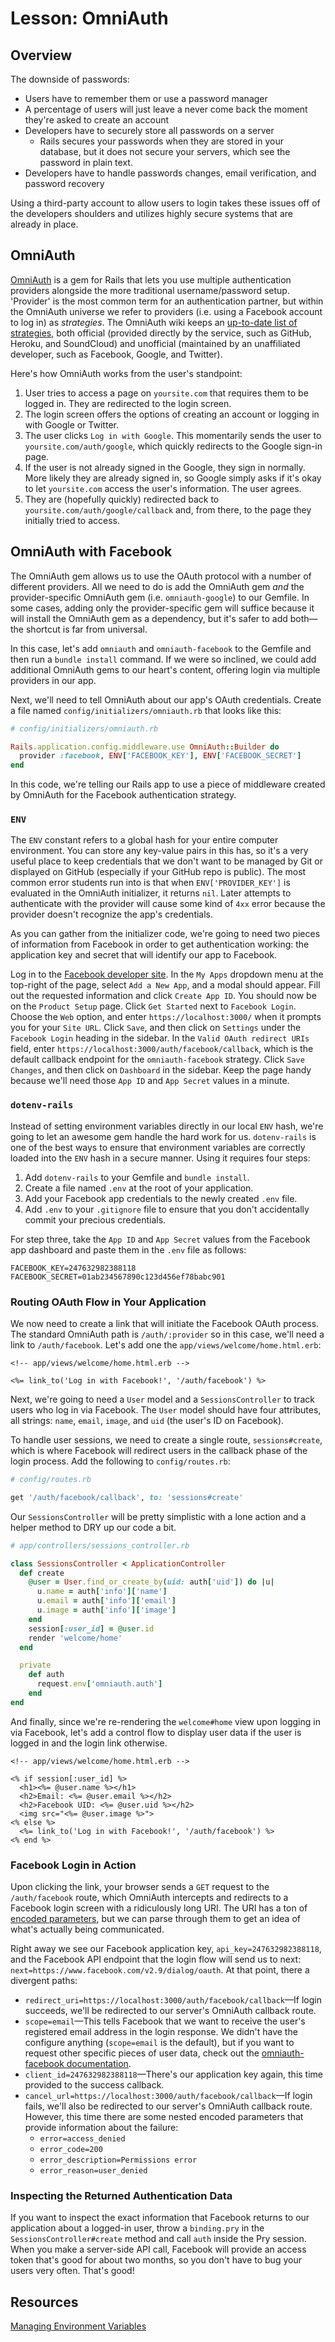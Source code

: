 # Lesson: OmniAuth

## Overview

The downside of passwords:

- Users have to remember them or use a password manager
- A percentage of users will just leave a never come back the moment they're asked to create an account
- Developers have to securely store all passwords on a server
  - Rails secures your passwords when they are stored in your database, but it does not secure your servers, which see the password in plain text.
- Developers have to handle passwords changes, email verification, and password recovery

Using a third-party account to allow users to login takes these issues off of the developers shoulders and utilizes highly secure systems that are already in place.

## OmniAuth

[OmniAuth](https://github.com/intridea/omniauth) is a gem for Rails that lets you use multiple authentication providers alongside the more traditional username/password setup. 'Provider' is the most common term for an authentication partner, but within the OmniAuth universe we refer to providers (i.e. using a Facebook account to log in) as _strategies_. The OmniAuth wiki keeps an [up-to-date list of strategies](https://github.com/omniauth/omniauth/wiki/List-of-Strategies), both official (provided directly by the service, such as GitHub, Heroku, and SoundCloud) and unofficial (maintained by an unaffiliated developer, such as Facebook, Google, and Twitter).

Here's how OmniAuth works from the user's standpoint:

1. User tries to access a page on `yoursite.com` that requires them to be logged in. They are redirected to the login screen.
2. The login screen offers the options of creating an account or logging in with Google or Twitter.
3. The user clicks `Log in with Google`. This momentarily sends the user to `yoursite.com/auth/google`, which quickly redirects to the Google sign-in page.
4. If the user is not already signed in the Google, they sign in normally. More likely they are already signed in, so Google simply asks if it's okay to let `yoursite.com` access the user's information. The user agrees.
5. They are (hopefully quickly) redirected back to `yoursite.com/auth/google/callback` and, from there, to the page they initially tried to access.

## OmniAuth with Facebook

The OmniAuth gem allows us to use the OAuth protocol with a number of different providers. All we need to do is add the OmniAuth gem _and_ the provider-specific OmniAuth gem (i.e. `omniauth-google`) to our Gemfile. In some cases, adding only the provider-specific gem will suffice because it will install the OmniAuth gem as a dependency, but it's safer to add both—the shortcut is far from universal.

In this case, let's add `omniauth` and `omniauth-facebook` to the Gemfile and then run a `bundle install` command. If we were so inclined, we could add additional OmniAuth gems to our heart's content, offering login via multiple providers in our app.

Next, we'll need to tell OmniAuth about our app's OAuth credentials. Create a file named `config/initializers/omniauth.rb` that looks like this:

```ruby
# config/initializers/omniauth.rb

Rails.application.config.middleware.use OmniAuth::Builder do
  provider :facebook, ENV['FACEBOOK_KEY'], ENV['FACEBOOK_SECRET']
end
```

In this code, we're telling our Rails app to use a piece of middleware created by OmniAuth for the Facebook authentication strategy.

### `ENV`

The `ENV` constant refers to a global hash for your entire computer environment. You can store any key-value pairs in this has, so it's a very useful place to keep credentials that we don't want to be managed by Git or displayed on GitHub (especially if your GitHub repo is public). The most common error students run into is that when `ENV['PROVIDER_KEY']` is evaluated in the OmniAuth initializer, it returns `nil`. Later attempts to authenticate with the provider will cause some kind of `4xx` error because the provider doesn't recognize the app's credentials.

As you can gather from the initializer code, we're going to need two pieces of information from Facebook in order to get authentication working: the application key and secret that will identify our app to Facebook.

Log in to the [Facebook developer site](https://developers.facebook.com/). In the `My Apps` dropdown menu at the top-right of the page, select `Add a New App`, and a modal should appear. Fill out the requested information and click `Create App ID`. You should now be on the `Product Setup` page. Click `Get Started` next to `Facebook Login`. Choose the `Web` option, and enter `https://localhost:3000/` when it prompts you for your `Site URL`. Click `Save`, and then click on `Settings` under the `Facebook Login` heading in the sidebar. In the `Valid OAuth redirect URIs` field, enter `https://localhost:3000/auth/facebook/callback`, which is the default callback endpoint for the `omniauth-facebook` strategy. Click `Save Changes`, and then click on `Dashboard` in the sidebar. Keep the page handy because we'll need those `App ID` and `App Secret` values in a minute.

### `dotenv-rails`

Instead of setting environment variables directly in our local `ENV` hash, we're going to let an awesome gem handle the hard work for us. `dotenv-rails` is one of the best ways to ensure that environment variables are correctly loaded into the `ENV` hash in a secure manner. Using it requires four steps:

1. Add `dotenv-rails` to your Gemfile and `bundle install`.
2. Create a file named `.env` at the root of your application.
3. Add your Facebook app credentials to the newly created `.env` file.
4. Add `.env` to your `.gitignore` file to ensure that you don't accidentally commit your precious credentials.

For step three, take the `App ID` and `App Secret` values from the Facebook app dashboard and paste them in the `.env` file as follows:

```env
FACEBOOK_KEY=247632982388118
FACEBOOK_SECRET=01ab234567890c123d456ef78babc901
```

### Routing OAuth Flow in Your Application

We now need to create a link that will initiate the Facebook OAuth process. The standard OmniAuth path is `/auth/:provider` so in this case, we'll need a link to `/auth/facebook`. Let's add one the `app/views/welcome/home.html.erb`:

```erb
<!-- app/views/welcome/home.html.erb -->

<%= link_to('Log in with Facebook!', '/auth/facebook') %>
```

Next, we're going to need a `User` model and a `SessionsController` to track users who log in via Facebook. The `User` model should have four attributes, all strings: `name`, `email`, `image`, and `uid` (the user's ID on Facebook).

To handle user sessions, we need to create a single route, `sessions#create`, which is where Facebook will redirect users in the callback phase of the login process. Add the following to `config/routes.rb`:

```ruby
# config/routes.rb

get '/auth/facebook/callback', to: 'sessions#create'
```

Our `SessionsController` will be pretty simplistic with a lone action and a helper method to DRY up our code a bit.

```ruby
# app/controllers/sessions_controller.rb

class SessionsController < ApplicationController
  def create
    @user = User.find_or_create_by(uid: auth['uid']) do |u|
      u.name = auth['info']['name']
      u.email = auth['info']['email']
      u.image = auth['info']['image']
    end
    session[:user_id] = @user.id
    render 'welcome/home'
  end

  private
    def auth
      request.env['omniauth.auth']
    end
end
```

And finally, since we're re-rendering the `welcome#home` view upon logging in via Facebook, let's add a control flow to display user data if the user is logged in and the login link otherwise.

```erb
<!-- app/views/welcome/home.html.erb -->

<% if session[:user_id] %>
  <h1><%= @user.name %></h1>
  <h2>Email: <%= @user.email %></h2>
  <h2>Facebook UID: <%= @user.uid %></h2>
  <img src="<%= @user.image %>">
<% else %>
  <%= link_to('Log in with Facebook!', '/auth/facebook') %>
<% end %>
```

### Facebook Login in Action

Upon clicking the link, your browser sends a `GET` request to the `/auth/facebook` route, which OmniAuth intercepts and redirects to a Facebook login screen with a ridiculously long URI. The URI has a ton of [encoded parameters](https://ascii.cl/url-encoding.htm), but we can parse through them to get an idea of what's actually being communicated.

Right away we see our Facebook application key, `api_key=247632982388118`, and the Facebook API endpoint that the login flow will send us to next: `next=https://www.facebook.com/v2.9/dialog/oauth`. At that point, there a divergent paths:

- `redirect_uri=https://localhost:3000/auth/facebook/callback`—If login succeeds, we'll be redirected to our server's OmniAuth callback route.
- `scope=email`—This tells Facebook that we want to receive the user's registered email address in the login response. We didn't have the configure anything (`scope=email` is the default), but if you want to request other specific pieces of user data, check out the [omniauth-facebook documentation](https://github.com/mkdynamic/omniauth-facebook#configuring).
- `client_id=247632982388118`—There's our application key again, this time provided to the success callback.
- `cancel_url=https://localhost:3000/auth/facebook/callback`—If login fails, we'll also be redirected to our server's OmniAuth callback route. However, this time there are some nested encoded parameters that provide information about the failure:
  - `error=access_denied`
  - `error_code=200`
  - `error_description=Permissions error`
  - `error_reason=user_denied`

### Inspecting the Returned Authentication Data

If you want to inspect the exact information that Facebook returns to our application about a logged-in user, throw a `binding.pry` in the `SessionsController#create` method and call `auth` inside the Pry session. When you make a server-side API call, Facebook will provide an access token that's good for about two months, so you don't have to bug your users very often. That's good!

## Resources

[Managing Environment Variables](https://launchschool.com/blog/managing-environment-configuration-variables-in-rails)
